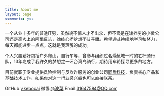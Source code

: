 ```yaml
---
title: About me
layout: page
comments: yes
---
```

 一个从业十多年的普通IT男，虽然貌不惊人才不出众，但不管是在矮挫穷的小微公司还是高大上的阿里巨头，始终心怀梦想不甘平庸。希望通过持续地学习和努力，每天都能进步一点点，这就是我理解的成功。

个人兴趣爱好包括户外爬山，自行车等，曾参与组织过名燥杭城一时的铁杆骑行队，13年完成了我许久的梦想之一环台湾岛骑行，期待用车轮探寻更多的地方。

目前就职于专业提供风险控制与反欺诈服务的创业公司[同盾科技](http://tongdun.cn)，负责核心产品和基础技术工作，如果你对这一行业感兴趣也可以直接联系。

 GitHub:[yikebocai](http://github.com/yikebocai)
 微博:[@波菜](http://weibo.com/simbo)
 Email:31647584@QQ.com

